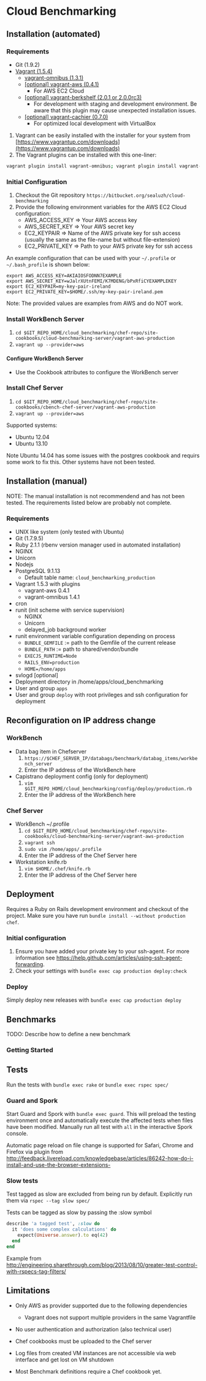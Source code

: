 # Cloud Benchmarking

## Installation (automated)

### Requirements
* Git (1.9.2)
* [Vagrant (1.5.4)](https://www.vagrantup.com/downloads)
    * [vagrant-omnibus (1.3.1)](https://github.com/schisamo/vagrant-omnibus)
    * [[optional] vagrant-aws (0.4.1)](https://github.com/mitchellh/vagrant-aws)
        * For AWS EC2 Cloud
    * [[optional] vagrant-berkshelf (2.0.1 or 2.0.0rc3)](https://github.com/berkshelf/vagrant-berkshelf)
        * For development with staging and development environment. Be aware that this plugin may cause unexpected installation issues.
    * [[optional] vagrant-cachier (0.7.0)](https://github.com/fgrehm/vagrant-cachier)
        * For optimized local development with VirtualBox


1. Vagrant can be easily installed with the installer for your system from [https://www.vagrantup.com/downloads](https://www.vagrantup.com/downloads)
2. The Vagrant plugins can be installed with this one-liner:

```bash
vagrant plugin install vagrant-omnibus; vagrant plugin install vagrant-aws
```

### Initial Configuration
1. Checkout the Git repository `https://bitbucket.org/sealuzh/cloud-benchmarking`
2. Provide the following environment variables for the AWS EC2 Cloud configuration:
    * AWS_ACCESS_KEY => Your AWS access key
    * AWS_SECRET_KEY => Your AWS secret key
    * EC2_KEYPAIR => Name of the AWS private key for ssh access (usually the same as the file-name but without file-extension)
    * EC2_PRIVATE_KEY => Path to your AWS private key for ssh access
	
An example configuration that can be used with your `~/.profile` or `~/.bash_profile` is shown below:

```
export AWS_ACCESS_KEY=AKIAIOSFODNN7EXAMPLE
export AWS_SECRET_KEY=wJalrXUtnFEMI/K7MDENG/bPxRfiCYEXAMPLEKEY
export EC2_KEYPAIR=my-key-pair-ireland
export EC2_PRIVATE_KEY=$HOME/.ssh/my-key-pair-ireland.pem
```
Note: The provided values are examples from AWS and do NOT work.

### Install WorkBench Server
1. `cd $GIT_REPO_HOME/cloud_benchmarking/chef-repo/site-cookbooks/cloud-benchmarking-server/vagrant-aws-production`
2. `vagrant up --provider=aws`

#### Configure WorkBench Server

* Use the Cookbook attributes to configure the WorkBench server

### Install Chef Server

1. `cd $GIT_REPO_HOME/cloud_benchmarking/chef-repo/site-cookbooks/cbench-chef-server/vagrant-aws-production`
2. `vagrant up --provider=aws`

Supported systems:

* Ubuntu 12.04
* Ubuntu 13.10

Note Ubuntu 14.04 has some issues with the postgres cookbook and requirs some work to fix this. Other systems have not been tested.

## Installation (manual)

NOTE: The manual installation is not recommendend and has not been tested. The requirements listed below are probably not complete.

### Requirements

* UNIX like system (only tested with Ubuntu)
* Git (1.7.9.5)
* Ruby 2.1.1 (rbenv version manager used in automated installation)
* NGINX
* Unicorn
* Nodejs
* PostgreSQL 9.1.13
    * Default table name: `cloud_benchmarking_production`
* Vagrant 1.5.3 with plugins
    * vagrant-aws 0.4.1
    * vagrant-omnibus 1.4.1
* cron
* runit (init scheme with service supervision)
    * NGINX
    * Unicorn
    * delayed_job background worker
* runit environment variable configuration depending on process
    * `BUNDLE_GEMFILE` := path to the Gemfile of the current release
    * `BUNDLE_PATH` := path to shared/vendor/bundle
    * `EXECJS_RUNTIME=Node`
    * `RAILS_ENV=production`
    * `HOME=/home/apps`
* svlogd [optional]
* Deployment directory in /home/apps/cloud_benchmarking
* User and group `apps`
* User and group `deploy` with root privileges and ssh configuration for deployment


## Reconfiguration on IP address change

### WorkBench

* Data bag item in Chefserver
	1. `https://$CHEF_SERVER_IP/databags/benchmark/databag_items/workbench_server`
	2. Enter the IP address of the WorkBench here
* Capistrano deployment config (only for deployment)
    1. `vim $GIT_REPO_HOME/cloud_benchmarking/config/deploy/production.rb`
    2. Enter the IP address of the WorkBench here


### Chef Server

* WorkBench ~/.profile
    1. `cd $GIT_REPO_HOME/cloud_benchmarking/chef-repo/site-cookbooks/cloud-benchmarking-server/vagrant-aws-production`
    2. `vagrant ssh`
    3. `sudo vim /home/apps/.profile`
    4. Enter the IP address of the Chef Server here
* Workstation knife.rb
    1. `vim $HOME/.chef/knife.rb`
    2. Enter the IP address of the Chef Server here


## Deployment

Requires a Ruby on Rails development environment and checkout of the project. Make sure you have run `bundle install --without production chef`.

### Initial configuration
1. Ensure you have added your private key to your ssh-agent. For more information see https://help.github.com/articles/using-ssh-agent-forwarding.
2. Check your settings with `bundle exec cap production deploy:check`

### Deploy

Simply deploy new releases with `bundle exec cap production deploy`


## Benchmarks

TODO: Describe how to define a new benchmark

### Getting Started


## Tests

Run the tests with `bundle exec rake` or `bundle exec rspec spec/`


### Guard and Spork

Start Guard and Spork with `bundle exec guard`.
This will preload the testing environment once and automatically execute the affected tests when files have been modified. Manually run all test with `all` in the interactive Spork console.

Automatic page reload on file change is supported for Safari, Chrome and Firefox via plugin from http://feedback.livereload.com/knowledgebase/articles/86242-how-do-i-install-and-use-the-browser-extensions-


### Slow tests

Test tagged as slow are excluded from being run by default. Explicitly run them via `rspec --tag slow spec/`

Tests can be tagged as slow by passing the :slow symbol
```ruby
describe 'a tagged test', :slow do
  it 'does some complex calculations' do
    expect(Universe.answer).to eq(42)
  end
end
```
Example from http://engineering.sharethrough.com/blog/2013/08/10/greater-test-control-with-rspecs-tag-filters/


## Limitations

* Only AWS as provider supported due to the following dependencies
	* Vagrant does not support multiple providers in the same Vagrantfile
* No user authentication and authorization (also technical user)
* Chef cookbooks must be uploaded to the Chef server

* Log files from created VM instances are not accessible via web interface and get lost on VM shutdown
* Most Benchmark definitions require a Chef cookbook yet.
